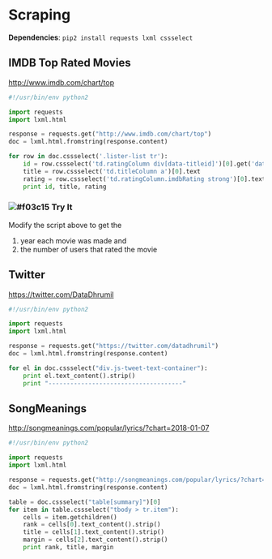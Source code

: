 # Scraping

**Dependencies**: `pip2 install requests lxml cssselect`

## IMDB Top Rated Movies

http://www.imdb.com/chart/top

```python
#!/usr/bin/env python2

import requests
import lxml.html

response = requests.get("http://www.imdb.com/chart/top")
doc = lxml.html.fromstring(response.content)

for row in doc.cssselect('.lister-list tr'):
    id = row.cssselect('td.ratingColumn div[data-titleid]')[0].get('data-titleid')
    title = row.cssselect('td.titleColumn a')[0].text
    rating = row.cssselect('td.ratingColumn.imdbRating strong')[0].text
    print id, title, rating
```

### ![#f03c15](https://placehold.it/15/f03c15/000000?text=+) Try It

Modify the script above to get the

1) year each movie was made and
2) the number of users that rated the movie

## Twitter

https://twitter.com/DataDhrumil

```python
#!/usr/bin/env python2

import requests
import lxml.html

response = requests.get("https://twitter.com/datadhrumil")
doc = lxml.html.fromstring(response.content)

for el in doc.cssselect("div.js-tweet-text-container"):
    print el.text_content().strip()
    print "-------------------------------------"
```

## SongMeanings

http://songmeanings.com/popular/lyrics/?chart=2018-01-07

```python
#!/usr/bin/env python2

import requests
import lxml.html

response = requests.get("http://songmeanings.com/popular/lyrics/?chart=2018-01-07")
doc = lxml.html.fromstring(response.content)

table = doc.cssselect("table[summary]")[0]
for item in table.cssselect("tbody > tr.item"):
    cells = item.getchildren()
    rank = cells[0].text_content().strip()
    title = cells[1].text_content().strip()
    margin = cells[2].text_content().strip()
    print rank, title, margin
```
